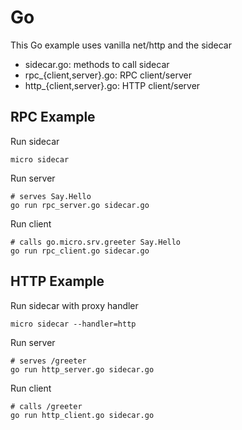 # Go

This Go example uses vanilla net/http and the sidecar

- sidecar.go: methods to call sidecar
- rpc_{client,server}.go: RPC client/server
- http_{client,server}.go: HTTP client/server

## RPC Example

Run sidecar
```shell
micro sidecar
```

Run server
```shell
# serves Say.Hello
go run rpc_server.go sidecar.go
```

Run client
```shell
# calls go.micro.srv.greeter Say.Hello
go run rpc_client.go sidecar.go
```

## HTTP Example

Run sidecar with proxy handler
```shell
micro sidecar --handler=http
```

Run server
```shell
# serves /greeter
go run http_server.go sidecar.go
```

Run client
```shell
# calls /greeter
go run http_client.go sidecar.go
```
